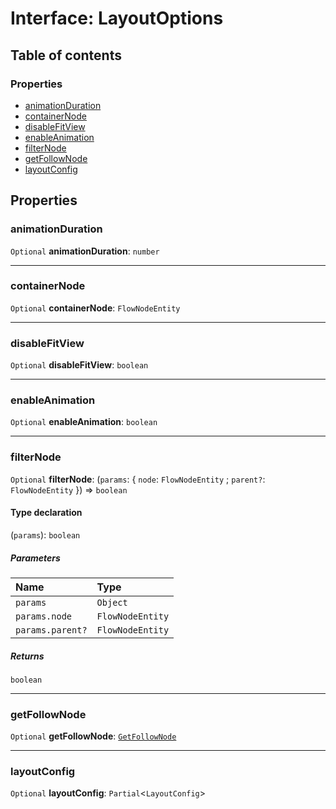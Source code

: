 # Interface: LayoutOptions

## Table of contents

### Properties

* [animationDuration](/en/auto-docs/free-auto-layout-plugin/interfaces/LayoutOptions.md#animationduration)
* [containerNode](/en/auto-docs/free-auto-layout-plugin/interfaces/LayoutOptions.md#containernode)
* [disableFitView](/en/auto-docs/free-auto-layout-plugin/interfaces/LayoutOptions.md#disablefitview)
* [enableAnimation](/en/auto-docs/free-auto-layout-plugin/interfaces/LayoutOptions.md#enableanimation)
* [filterNode](/en/auto-docs/free-auto-layout-plugin/interfaces/LayoutOptions.md#filternode)
* [getFollowNode](/en/auto-docs/free-auto-layout-plugin/interfaces/LayoutOptions.md#getfollownode)
* [layoutConfig](/en/auto-docs/free-auto-layout-plugin/interfaces/LayoutOptions.md#layoutconfig)

## Properties

### animationDuration

`Optional` **animationDuration**: `number`

***

### containerNode

`Optional` **containerNode**: `FlowNodeEntity`

***

### disableFitView

`Optional` **disableFitView**: `boolean`

***

### enableAnimation

`Optional` **enableAnimation**: `boolean`

***

### filterNode

`Optional` **filterNode**: (`params`: { `node`: `FlowNodeEntity` ; `parent?`: `FlowNodeEntity`  }) => `boolean`

#### Type declaration

(`params`): `boolean`

##### Parameters

| Name | Type |
| :------ | :------ |
| `params` | `Object` |
| `params.node` | `FlowNodeEntity` |
| `params.parent?` | `FlowNodeEntity` |

##### Returns

`boolean`

***

### getFollowNode

`Optional` **getFollowNode**: [`GetFollowNode`](/en/auto-docs/free-auto-layout-plugin/types/GetFollowNode.md)

***

### layoutConfig

`Optional` **layoutConfig**: `Partial`<`LayoutConfig`>
